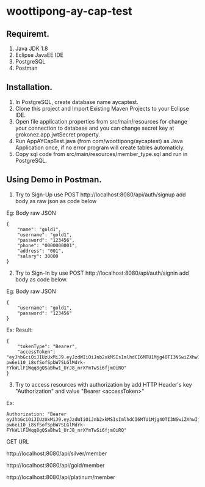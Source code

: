 # woottipong-ay-cap-test

## Requiremt.
1. Java JDK 1.8 
2. Eclipse JavaEE IDE
3. PostgreSQL
4. Postman

## Installation.
1. In PostgreSQL, create database name aycaptest.
2. Clone this project and Import Existing Maven Projects to your Eclipse IDE.
3. Open file application.properties from src/main/resources for change your connection to database and you can change secret key at grokonez.app.jwtSecret property.
4. Run AppAYCapTest.java (from com/woottipong/aycaptest) as Java Application once, if no error program will create tables automaticly.
5. Copy sql code from src/main/resources/member_type.sql and run in PostgreSQL.

## Using Demo in Postman.

1. Try to Sign-Up use POST http://localhost:8080/api/auth/signup add body as raw json as code below

Eg: Body raw JSON
```
{
	"name": "gold1",
	"username": "gold1",
	"password": "123456",
	"phone": "0000000001",
	"address": "001",
	"salary": 30000
}
```


2. Try to Sign-In by use POST http://localhost:8080/api/auth/signin add body as code below. 

Eg: Body raw JSON
```
{
	"username": "gold1",
	"password": "123456"
}
```
Ex: Result:
```
{
    "tokenType": "Bearer",
    "accessToken": "eyJhbGciOiJIUzUxMiJ9.eyJzdWIiOiJnb2xkMSIsImlhdCI6MTU1Mjg4OTI3NSwiZXhwIjoxNTUyOTc1Njc1fQ.5hcnCxCfMd0KL-pw6ei10_i8sfSofSpbW7SLGlMdrk-FYkWLlF1Wqq8gQSaBhw1_UrJ8_nrXYmTwSi6fjmOiRQ"
}
```


3. Try to access resources with authorization by add HTTP Header's key "Authorization" and value "Bearer \<accessToken\>"

Ex:
```
Authorization: "Bearer eyJhbGciOiJIUzUxMiJ9.eyJzdWIiOiJnb2xkMSIsImlhdCI6MTU1Mjg4OTI3NSwiZXhwIjoxNTUyOTc1Njc1fQ.5hcnCxCfMd0KL-pw6ei10_i8sfSofSpbW7SLGlMdrk-FYkWLlF1Wqq8gQSaBhw1_UrJ8_nrXYmTwSi6fjmOiRQ"
```

GET URL

http://localhost:8080/api/silver/member

http://localhost:8080/api/gold/member

http://localhost:8080/api/platinum/member





